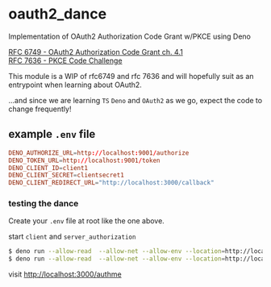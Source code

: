 # oauth2_dance

Implementation of OAuth2 Authorization Code Grant w/PKCE using Deno

[RFC 6749 - OAuth2 Authorization Code Grant ch. 4.1](https://datatracker.ietf.org/doc/html/rfc6749#section-4.1)<br/>[RFC 7636 - PKCE Code Challenge](https://datatracker.ietf.org/doc/html/rfc7636)

This module is a WIP of rfc6749 and rfc 7636 and will hopefully suit as an entrypoint when learning about OAuth2.

...and since we are learning `TS` `Deno` and `OAuth2` as we go, expect the code to change frequently!

## example `.env` file
```conf
DENO_AUTHORIZE_URL=http://localhost:9001/authorize
DENO_TOKEN_URL=http://localhost:9001/token
DENO_CLIENT_ID=client1
DENO_CLIENT_SECRET=clientsecret1
DENO_CLIENT_REDIRECT_URL="http://localhost:3000/callback"
```

### testing the dance

Create your `.env` file at root like the one above.

start `client` and `server_authorization`

```sh
$ deno run --allow-read  --allow-net --allow-env --location=http://localhost ./client.ts
$ deno run --allow-read  --allow-net --allow-env --location=http://localhost ./server_authorization.ts
```

visit [http://localhost:3000/authme](http://localhost:3000/authme)
